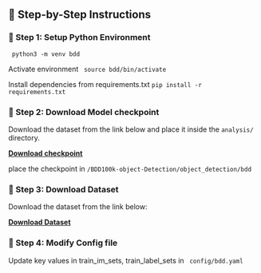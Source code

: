 ## 🧾 Step-by-Step Instructions


### 🧩 Step 1: Setup Python Environment
``` python3 -m venv bdd```

Activate environment ``` source bdd/bin/activate```

Install dependencies from requirements.txt
```pip install -r requirements.txt```


### 🧩 Step 2: Download Model checkpoint
Download the dataset from the link below and place it inside the `analysis/` directory.

**[Download checkpoint](https://drive.google.com/file/d/1Ochq_lJf0IQJlG_lX0SskijT-RVZKuRz/view?usp=sharing)**

place the checkpoint in ```/BDD100k-object-Detection/object_detection/bdd```


### 🧩 Step 3: Download Dataset
Download the dataset from the link below:

**[Download Dataset](https://drive.google.com/file/d/1NgWX5YfEKbloAKX9l8kUVJFpWFlUO8UT/view?usp=sharing)**

### 🧩 Step 4: Modify Config file
Update key values in train_im_sets, train_label_sets in 
``` config/bdd.yaml```
